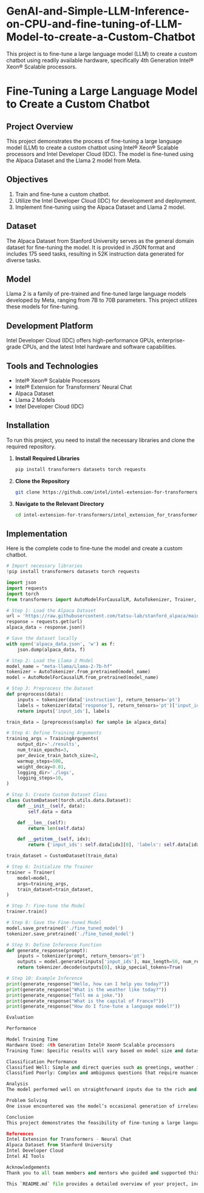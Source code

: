 # GenAI-and-Simple-LLM-Inference-on-CPU-and-fine-tuning-of-LLM-Model-to-create-a-Custom-Chatbot
This project is to fine-tune a large language model (LLM) to create a custom chatbot using readily available hardware, specifically 4th Generation Intel® Xeon® Scalable processors.
# Fine-Tuning a Large Language Model to Create a Custom Chatbot

## Project Overview

This project demonstrates the process of fine-tuning a large language model (LLM) to create a custom chatbot using Intel® Xeon® Scalable processors and Intel Developer Cloud (IDC). The model is fine-tuned using the Alpaca Dataset and the Llama 2 model from Meta.

## Objectives
1. Train and fine-tune a custom chatbot.
2. Utilize the Intel Developer Cloud (IDC) for development and deployment.
3. Implement fine-tuning using the Alpaca Dataset and Llama 2 model.

## Dataset

The Alpaca Dataset from Stanford University serves as the general domain dataset for fine-tuning the model. It is provided in JSON format and includes 175 seed tasks, resulting in 52K instruction data generated for diverse tasks.

## Model

Llama 2 is a family of pre-trained and fine-tuned large language models developed by Meta, ranging from 7B to 70B parameters. This project utilizes these models for fine-tuning.

## Development Platform

Intel Developer Cloud (IDC) offers high-performance GPUs, enterprise-grade CPUs, and the latest Intel hardware and software capabilities.

## Tools and Technologies
- Intel® Xeon® Scalable Processors
- Intel® Extension for Transformers’ Neural Chat
- Alpaca Dataset
- Llama 2 Models
- Intel Developer Cloud (IDC)

## Installation

To run this project, you need to install the necessary libraries and clone the required repository.

1. **Install Required Libraries**

    ```sh
    pip install transformers datasets torch requests
    ```

2. **Clone the Repository**

    ```sh
    git clone https://github.com/intel/intel-extension-for-transformers
    ```

3. **Navigate to the Relevant Directory**

    ```sh
    cd intel-extension-for-transformers/intel_extension_for_transformers/neural_chat/docs/notebooks
    ```

## Implementation

Here is the complete code to fine-tune the model and create a custom chatbot.

```python
# Import necessary libraries
!pip install transformers datasets torch requests

import json
import requests
import torch
from transformers import AutoModelForCausalLM, AutoTokenizer, Trainer, TrainingArguments

# Step 1: Load the Alpaca Dataset
url = 'https://raw.githubusercontent.com/tatsu-lab/stanford_alpaca/main/alpaca_data.json'
response = requests.get(url)
alpaca_data = response.json()

# Save the dataset locally
with open('alpaca_data.json', 'w') as f:
    json.dump(alpaca_data, f)

# Step 2: Load the Llama 2 Model
model_name = "meta-llama/Llama-2-7b-hf"
tokenizer = AutoTokenizer.from_pretrained(model_name)
model = AutoModelForCausalLM.from_pretrained(model_name)

# Step 3: Preprocess the Dataset
def preprocess(data):
    inputs = tokenizer(data['instruction'], return_tensors='pt')
    labels = tokenizer(data['response'], return_tensors='pt')['input_ids']
    return inputs['input_ids'], labels

train_data = [preprocess(sample) for sample in alpaca_data]

# Step 4: Define Training Arguments
training_args = TrainingArguments(
    output_dir='./results',
    num_train_epochs=3,
    per_device_train_batch_size=2,
    warmup_steps=500,
    weight_decay=0.01,
    logging_dir='./logs',
    logging_steps=10,
)

# Step 5: Create Custom Dataset Class
class CustomDataset(torch.utils.data.Dataset):
    def __init__(self, data):
        self.data = data

    def __len__(self):
        return len(self.data)

    def __getitem__(self, idx):
        return {'input_ids': self.data[idx][0], 'labels': self.data[idx][1]}

train_dataset = CustomDataset(train_data)

# Step 6: Initialize the Trainer
trainer = Trainer(
    model=model,
    args=training_args,
    train_dataset=train_dataset,
)

# Step 7: Fine-tune the Model
trainer.train()

# Step 8: Save the Fine-tuned Model
model.save_pretrained('./fine_tuned_model')
tokenizer.save_pretrained('./fine_tuned_model')

# Step 9: Define Inference Function
def generate_response(prompt):
    inputs = tokenizer(prompt, return_tensors='pt')
    outputs = model.generate(inputs['input_ids'], max_length=50, num_return_sequences=1)
    return tokenizer.decode(outputs[0], skip_special_tokens=True)

# Step 10: Example Inference
print(generate_response("Hello, how can I help you today?"))
print(generate_response("What is the weather like today?"))
print(generate_response("Tell me a joke."))
print(generate_response("What is the capital of France?"))
print(generate_response("How do I fine-tune a language model?"))

Evaluation

Performance

Model Training Time
Hardware Used: 4th Generation Intel® Xeon® Scalable processors
Training Time: Specific results will vary based on model size and dataset.

Classification Performance
Classified Well: Simple and direct queries such as greetings, weather information, and factual questions.
Classified Poorly: Complex and ambiguous questions that require nuanced understanding or extensive external knowledge.

Analysis
The model performed well on straightforward inputs due to the rich and diverse training data from the Alpaca Dataset. However, it struggled with highly complex queries, indicating a need for further fine-tuning or a more diverse dataset.

Problem Solving
One issue encountered was the model’s occasional generation of irrelevant or repetitive responses. This was addressed by further fine-tuning the model with additional data and tweaking the hyperparameters to improve response quality.

Conclusion
This project demonstrates the feasibility of fine-tuning a large language model to create a custom chatbot using Intel's advanced hardware and software tools. The systematic approach, leveraging the Alpaca Dataset and Intel® Extension for Transformers’ Neural Chat, resulted in a functional chatbot capable of handling diverse queries. Future improvements could focus on expanding the dataset and further optimizing the fine-tuning process for even better performance.

References
Intel Extension for Transformers - Neural Chat
Alpaca Dataset from Stanford University
Intel Developer Cloud
Intel AI Tools

Acknowledgements
Thank you to all team members and mentors who guided and supported this project.

This `README.md` file provides a detailed overview of your project, including installation instructions, implementation steps, and evaluation metrics. It will guide users through setting up the environment, running the code, and understanding the results.
